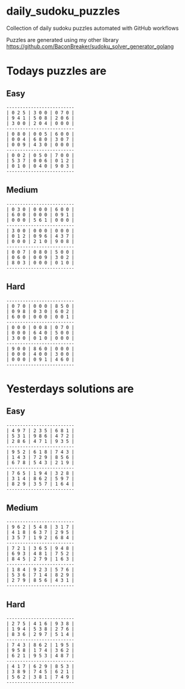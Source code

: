 
# daily_sudoku_puzzles 

Collection of daily sudoku puzzles automated with GitHub workflows 

Puzzles are generated using my other library https://github.com/BaconBreaker/sudoku_solver_generator_golang 
 

# Todays puzzles are 

## Easy 

```
-------------------------
| 0 2 5 | 3 0 0 | 0 7 0 | 
| 9 4 1 | 5 0 8 | 2 0 6 | 
| 3 0 0 | 2 0 4 | 0 0 0 | 
-------------------------
| 0 8 0 | 0 0 5 | 6 0 0 | 
| 0 0 4 | 6 8 0 | 3 0 7 | 
| 0 0 9 | 4 3 0 | 0 0 0 | 
-------------------------
| 0 0 2 | 0 5 0 | 7 0 0 | 
| 5 3 7 | 0 0 6 | 0 1 2 | 
| 0 1 0 | 0 4 0 | 9 0 3 | 
-------------------------
```
## Medium 

```
-------------------------
| 0 3 0 | 0 0 0 | 6 0 0 | 
| 6 0 0 | 0 0 0 | 0 9 1 | 
| 0 0 0 | 5 6 1 | 0 0 0 | 
-------------------------
| 3 0 0 | 0 0 0 | 0 0 0 | 
| 0 1 2 | 0 9 6 | 4 3 7 | 
| 0 0 0 | 2 1 0 | 9 0 8 | 
-------------------------
| 0 0 7 | 0 8 0 | 5 0 0 | 
| 0 6 0 | 0 0 9 | 3 0 2 | 
| 8 0 3 | 0 0 0 | 0 1 0 | 
-------------------------
```
## Hard 

```
-------------------------
| 0 7 0 | 0 0 0 | 8 5 0 | 
| 0 9 8 | 0 3 0 | 6 0 2 | 
| 6 0 0 | 0 0 0 | 0 0 1 | 
-------------------------
| 0 0 0 | 0 0 8 | 0 7 0 | 
| 0 0 0 | 6 4 0 | 5 0 0 | 
| 3 0 0 | 0 1 0 | 0 0 0 | 
-------------------------
| 9 0 0 | 8 6 0 | 0 0 0 | 
| 0 0 0 | 4 0 0 | 3 0 0 | 
| 0 0 0 | 0 9 1 | 4 6 0 | 
-------------------------
```
# Yesterdays solutions are 

## Easy 

```
-------------------------
| 4 9 7 | 2 3 5 | 6 8 1 | 
| 5 3 1 | 9 8 6 | 4 7 2 | 
| 2 8 6 | 4 7 1 | 9 3 5 | 
-------------------------
| 9 5 2 | 6 1 8 | 7 4 3 | 
| 1 4 3 | 7 2 9 | 8 5 6 | 
| 6 7 8 | 5 4 3 | 2 1 9 | 
-------------------------
| 7 6 5 | 1 9 4 | 3 2 8 | 
| 3 1 4 | 8 6 2 | 5 9 7 | 
| 8 2 9 | 3 5 7 | 1 6 4 | 
-------------------------
```
## Medium 

```
-------------------------
| 9 6 2 | 5 4 8 | 3 1 7 | 
| 4 1 8 | 6 3 7 | 2 9 5 | 
| 3 5 7 | 1 9 2 | 6 8 4 | 
-------------------------
| 7 2 1 | 3 6 5 | 9 4 8 | 
| 6 9 3 | 4 8 1 | 7 5 2 | 
| 8 4 5 | 2 7 9 | 1 6 3 | 
-------------------------
| 1 8 4 | 9 2 3 | 5 7 6 | 
| 5 3 6 | 7 1 4 | 8 2 9 | 
| 2 7 9 | 8 5 6 | 4 3 1 | 
-------------------------
```
## Hard 

```
-------------------------
| 2 7 5 | 4 1 6 | 9 3 8 | 
| 1 9 4 | 5 3 8 | 2 7 6 | 
| 8 3 6 | 2 9 7 | 5 1 4 | 
-------------------------
| 7 4 3 | 8 6 2 | 1 9 5 | 
| 9 5 8 | 1 7 4 | 3 6 2 | 
| 6 2 1 | 9 5 3 | 4 8 7 | 
-------------------------
| 4 1 7 | 6 2 9 | 8 5 3 | 
| 3 8 9 | 7 4 5 | 6 2 1 | 
| 5 6 2 | 3 8 1 | 7 4 9 | 
-------------------------
```
